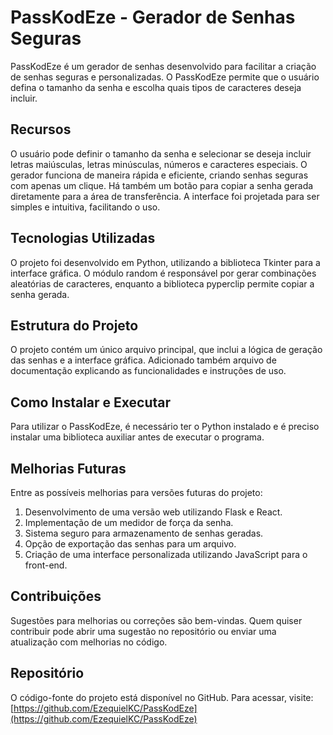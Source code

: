 # PassKodEze - Gerador de Senhas Seguras  
PassKodEze é um gerador de senhas desenvolvido para facilitar a criação de senhas seguras e personalizadas. 
O PassKodEze permite que o usuário defina o tamanho da senha e escolha quais tipos de caracteres deseja incluir.  

## Recursos  
O usuário pode definir o tamanho da senha e selecionar se deseja incluir letras maiúsculas, letras minúsculas, números e caracteres especiais. 
O gerador funciona de maneira rápida e eficiente, criando senhas seguras com apenas um clique. Há também um botão para copiar a senha gerada diretamente para a área de transferência. 
A interface foi projetada para ser simples e intuitiva, facilitando o uso.  

## Tecnologias Utilizadas  
O projeto foi desenvolvido em Python, utilizando a biblioteca Tkinter para a interface gráfica. 
O módulo random é responsável por gerar combinações aleatórias de caracteres, enquanto a biblioteca pyperclip permite copiar a senha gerada.  

## Estrutura do Projeto  
O projeto contém um único arquivo principal, que inclui a lógica de geração das senhas e a interface gráfica. 
Adicionado também arquivo de documentação explicando as funcionalidades e instruções de uso.  

## Como Instalar e Executar  
Para utilizar o PassKodEze, é necessário ter o Python instalado e é preciso instalar uma biblioteca auxiliar antes de executar o programa.  

## Melhorias Futuras  
Entre as possíveis melhorias para versões futuras do projeto:
1. Desenvolvimento de uma versão web utilizando Flask e React.
2. Implementação de um medidor de força da senha.
3. Sistema seguro para armazenamento de senhas geradas.
4. Opção de exportação das senhas para um arquivo.
5. Criação de uma interface personalizada utilizando JavaScript para o front-end.

## Contribuições  
Sugestões para melhorias ou correções são bem-vindas. 
Quem quiser contribuir pode abrir uma sugestão no repositório ou enviar uma atualização com melhorias no código.  

## Repositório  
O código-fonte do projeto está disponível no GitHub. Para acessar, visite:  
[https://github.com/EzequielKC/PassKodEze](https://github.com/EzequielKC/PassKodEze)
